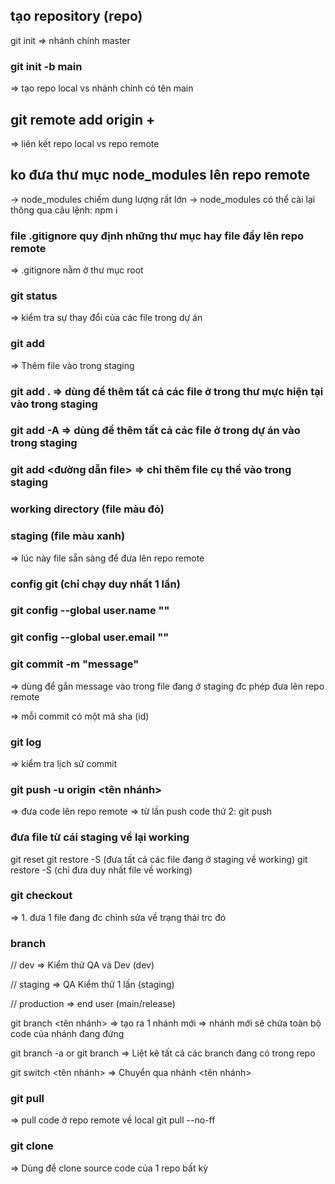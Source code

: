 ## tạo repository (repo)

git init
=> nhánh chính master

### git init -b main

=> tạo repo local vs nhánh chính có tên main

## git remote add origin + <url repo>

=> liên kết repo local vs repo remote

## ko đưa thư mục node_modules lên repo remote

-> node_modules chiếm dung lượng rất lớn
-> node_modules có thể cài lại thông qua câu lệnh: npm i

### file .gitignore quy định những thư mục hay file đẩy lên repo remote

=> .gitignore nằm ở thư mục root

### git status

=> kiểm tra sự thay đổi của các file trong dự án

### git add

=> Thêm file vào trong staging

### git add . => dùng để thêm tất cả các file ở trong thư mực hiện tại vào trong staging

### git add -A => dùng để thêm tất cả các file ở trong dự án vào trong staging

### git add <đường dẫn file> => chỉ thêm file cụ thể vào trong staging

### working directory (file màu đỏ)

### staging (file màu xanh)

=> lúc này file sẵn sàng để đưa lên repo remote

### config git (chỉ chạy duy nhất 1 lần)

### git config --global user.name ""

### git config --global user.email ""

### git commit -m "message"

=> dùng để gắn message vào trong file đang ở staging đc phép đưa lên repo remote

=> mỗi commit có một mã sha (id)

### git log

=> kiểm tra lịch sử commit

### git push -u origin <tên nhánh>

=> đưa code lên repo remote
=> từ lần push code thứ 2: git push

### đưa file từ cái staging về lại working

git reset
git restore -S (đưa tất cả các file đang ở staging về working)
git restore -S <url file> (chỉ đưa duy nhất file về working)

### git checkout <url file>

=> 1. đưa 1 file đang đc chỉnh sửa về trạng thái trc đó

### branch

// dev => Kiểm thử QA và Dev (dev)

// staging => QA Kiểm thử 1 lần (staging)

// production => end user (main/release)

git branch <tên nhánh>
=> tạo ra 1 nhánh mới
=> nhánh mới sẽ chứa toàn bộ code của nhánh đang đứng

git branch -a or git branch
=> Liệt kê tất cả các branch đang có trong repo

git switch <tên nhánh>
=> Chuyển qua nhánh <tên nhánh>

### git pull

=> pull code ở repo remote về local
git pull --no-ff

### git clone <url repo>

=> Dùng để clone source code của 1 repo bất kỳ
